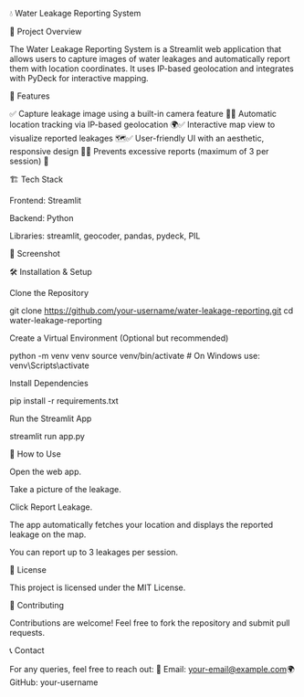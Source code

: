 💧 Water Leakage Reporting System

  

📌 Project Overview

The Water Leakage Reporting System is a Streamlit web application that allows users to capture images of water leakages and automatically report them with location coordinates. It uses IP-based geolocation and integrates with PyDeck for interactive mapping.

🚀 Features

✅ Capture leakage image using a built-in camera feature 📸✅ Automatic location tracking via IP-based geolocation 🌍✅ Interactive map view to visualize reported leakages 🗺️✅ User-friendly UI with an aesthetic, responsive design 🎨✅ Prevents excessive reports (maximum of 3 per session) 🛑

🏗️ Tech Stack

Frontend: Streamlit

Backend: Python

Libraries: streamlit, geocoder, pandas, pydeck, PIL

📸 Screenshot



🛠️ Installation & Setup

Clone the Repository

git clone https://github.com/your-username/water-leakage-reporting.git
cd water-leakage-reporting

Create a Virtual Environment (Optional but recommended)

python -m venv venv
source venv/bin/activate  # On Windows use: venv\Scripts\activate

Install Dependencies

pip install -r requirements.txt

Run the Streamlit App

streamlit run app.py

🎯 How to Use

Open the web app.

Take a picture of the leakage.

Click Report Leakage.

The app automatically fetches your location and displays the reported leakage on the map.

You can report up to 3 leakages per session.

📜 License

This project is licensed under the MIT License.

🤝 Contributing

Contributions are welcome! Feel free to fork the repository and submit pull requests.

📞 Contact

For any queries, feel free to reach out:
📧 Email: your-email@example.com🌍 GitHub: your-username

